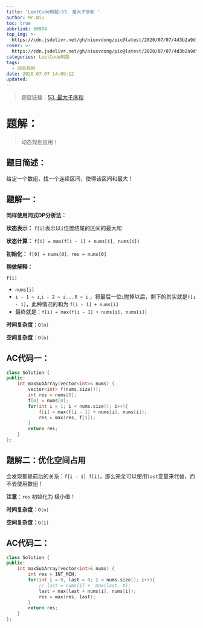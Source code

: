 ```yaml
---
title: 'LeetCode刷题-53. 最大子序和 '
author: Mr.Niu
toc: true
abbrlink: 60904
top_img: >-
  https://cdn.jsdelivr.net/gh/niuxvdong/pic@latest/2020/07/07/4d3b2a9df4542eb96846cea00a763082.png
cover: >-
  https://cdn.jsdelivr.net/gh/niuxvdong/pic@latest/2020/07/07/4d3b2a9df4542eb96846cea00a763082.png
categories: LeetCode刷题
tags:
  - 动态规划
date: 2020-07-07 14:09:12
updated:
---
```














> 题目链接：[53. 最大子序和]( https://leetcode-cn.com/problems/maximum-subarray/)



# 题解：



> 动态规划应用！



## 题目简述：



给定一个数组，找一个连续区间，使得该区间和最大！

## 题解一：



**同样使用闫式DP分析法：**

**状态表示：** `f[i]`表示以`i`位置结尾的区间的最大和

**状态计算：** `f[i] = max(f[i - 1] + nums[i], nums[i])`

**初始化：** `f[0] = nums[0]，res = nums[0]`



**稍做解释：**



`f[i]`

- `nums[i]`
- `i - 1 ~ i`,`i - 2 ~ i`......`0 ~ i` ，将最后一位`i`抛掉以后，剩下的其实就是`f[i - 1]`，此种情况的和为 `f[i - 1] + nums[i]`
- 最终就是：`f[i] = max(f[i - 1] + nums[i], nums[i])`



**时间复杂度**：`O(n)`

**空间复杂度**：`O(n)`

## AC代码一：



```c++
class Solution {
public:
    int maxSubArray(vector<int>& nums) {
        vector<int> f(nums.size());
        int res = nums[0];
        f[0] = nums[0];
        for(int i = 1; i < nums.size(); i++){
            f[i] = max(f[i - 1] + nums[i], nums[i]);
            res = max(res, f[i]);
        }
        return res;
    }
};
```





## 题解二：优化空间占用



会发现都是前后的关系：`f[i - 1] f[i]`，那么完全可以使用`last`变量来代替，而不去使用数组！



**注意**：`res` 初始化为 极小值！



**时间复杂度**：`O(n)`

**空间复杂度**：`O(1)`



## AC代码二：





```c++
class Solution {
public:
    int maxSubArray(vector<int>& nums) {
        int res = INT_MIN;
        for(int i = 0, last = 0; i < nums.size(); i++){
            // last = nums[i] +  max(last, 0);
            last = max(last + nums[i], nums[i]);
            res = max(res, last);
        }
        return res;
    }
};
```

